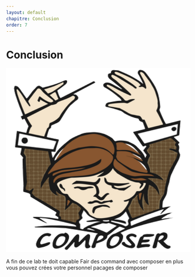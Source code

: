 ```yaml
---
layout: default
chapitre: Conclusion
order: 7
---
```

# Conclusion 
![conclusion](./images/composer.png)
<!-- note --> 
A fin de ce lab te doit capable Fair des command avec composer en plus vous pouvez crées votre personnel pacages de composer 
<!-- new slide -->
